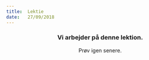 ```yaml
---
title:  Lektie
date:   27/09/2018
---
```


### <center>Vi arbejder på denne lektion.</center>
<center>Prøv igen senere.</center>